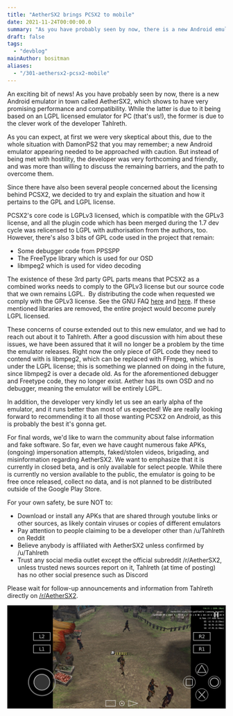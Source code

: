 ```yaml
---
title: "AetherSX2 brings PCSX2 to mobile"
date: 2021-11-24T00:00:00.0
summary: "As you have probably seen by now, there is a new Android emulator in town called AetherSX2, which shows to have very promising performance and compatibility"
draft: false
tags:
  - "devblog"
mainAuthor: bositman
aliases:
  - "/301-aethersx2-pcsx2-mobile"
---
```


An exciting bit of news! As you have probably seen by now, there is a new Android emulator in town called AetherSX2, which shows to have very promising performance and compatibility. While the latter is due to it being based on an LGPL licensed emulator for PC (that's us!), the former is due to the clever work of the developer Tahlreth.

As you can expect, at first we were very skeptical about this, due to the whole situation with DamonPS2 that you may remember; a new Android emulator appearing needed to be approached with caution. But instead of being met with hostility, the developer was very forthcoming and friendly, and was more than willing to discuss the remaining barriers, and the path to overcome them.

Since there have also been several people concerned about the licensing behind PCSX2, we decided to try and explain the situation and how it pertains to the GPL and LGPL license.

PCSX2's core code is LGPLv3 licensed, which is compatible with the GPLv3 license, and all the plugin code which has been merged during the 1.7 dev cycle was relicensed to LGPL with authorisation from the authors, too. However, there's also 3 bits of GPL code used in the project that remain:
- Some debugger code from PPSSPP
- The FreeType library which is used for our OSD
- libmpeg2 which is used for video decoding

The existence of these 3rd party GPL parts means that PCSX2 as a combined works needs to comply to the GPLv3 license but our source code that we own remains LGPL.&nbsp; By distributing the code when requested we comply with the GPLv3 license. See the GNU FAQ [here](https://www.gnu.org/licenses/gpl-faq.html.en#IfLibraryIsGPL) and [here](https://www.gnu.org/licenses/gpl-faq.html.en#AllCompatibility). If these mentioned libraries are removed, the entire project would become purely LGPL licensed.

These concerns of course extended out to this new emulator, and we had to reach out about it to Tahlreth. After a good discussion with him about these issues, we have been assured that it will no longer be a problem by the time the emulator releases. Right now the only piece of GPL code they need to contend with is libmpeg2, which can be replaced with FFmpeg, which is under the LGPL license; this is something we planned on doing in the future, since libmpeg2 is over a decade old. As for the aforementioned debugger and Freetype code, they no longer exist. Aether has its own OSD and no debugger, meaning the emulator will be entirely LGPL.

In addition, the developer very kindly let us see an early alpha of the emulator, and it runs better than most of us expected! We are really looking forward to recommending it to all those wanting PCSX2 on Android, as this is probably the best it's gonna get.

For final words, we'd like to warn the community about false information and fake software. So far, even we have caught numerous fake APKs, (ongoing) impersonation attempts, faked/stolen videos, brigading, and misinformation regarding AetherSX2. We want to emphasize that it is currently in closed beta, and is only available for select people. While there is currently no version available to the public, the emulator is going to be free once released, collect no data, and is not planned to be distributed outside of the Google Play Store.

For your own safety, be sure NOT to:

- Download or install any APKs that are shared through youtube links or other sources, as likely contain viruses or copies of different emulators
- Pay attention to people claiming to be a developer other than /u/Tahlreth on Reddit
- Believe anybody is affiliated with AetherSX2 unless confirmed by /u/Tahlreth
- Trust any social media outlet except the official subreddit /r/AetherSX2, unless trusted news sources report on it, Tahlreth (at time of posting) has no other social presence such as Discord

Please wait for follow-up announcements and information from Tahlreth directly on [/r/AetherSX2](https://www.reddit.com/r/AetherSX2/).

![](./feature-AetherSX2sm.webp)
